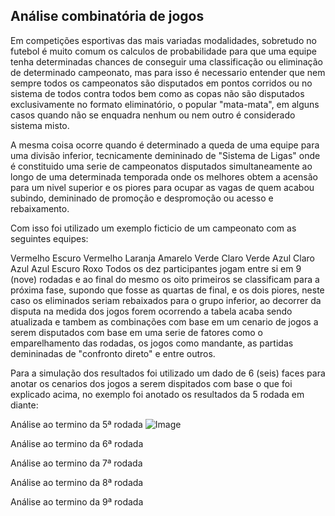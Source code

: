 ## Análise combinatória de jogos

Em competições esportivas das mais variadas modalidades, sobretudo no futebol é muito comum os calculos de probabilidade para que uma equipe tenha determinadas chances de conseguir uma classificação ou eliminação de determinado campeonato, mas para isso é necessario entender que nem sempre todos os campeonatos são disputados em pontos corridos ou no sistema de todos contra todos bem como as copas não são disputados exclusivamente no formato eliminatório, o popular "mata-mata", em alguns casos quando não se enquadra nenhum ou nem outro é considerado sistema misto.

A mesma coisa ocorre quando é determinado a queda de uma equipe para uma divisão inferior, tecnicamente demininado de "Sistema de Ligas" onde é constituido uma serie de campeonatos disputados simultaneamente ao longo de uma determinada temporada onde os melhores obtem a acensão para um nivel superior e os piores para ocupar as vagas de quem acabou subindo, demininado de promoção e despromoção ou acesso e rebaixamento.

Com isso foi utilizado um exemplo ficticio de um campeonato com as seguintes equipes:

Vermelho Escuro
Vermelho
Laranja
Amarelo
Verde Claro
Verde
Azul Claro
Azul
Azul Escuro
Roxo
Todos os dez participantes jogam entre si em 9 (nove) rodadas e ao final do mesmo os oito primeiros se classificam para a próxima fase, supondo que fosse as quartas de final, e os dois piores, neste caso os eliminados seriam rebaixados para o grupo inferior, ao decorrer da disputa na medida dos jogos forem ocorrendo a tabela acaba sendo atualizada e tambem as combinações com base em um cenario de jogos a serem disputados com base em uma serie de fatores como o emparelhamento das rodadas, os jogos como mandante, as partidas demininadas de "confronto direto" e entre outros.

Para a simulação dos resultados foi utilizado um dado de 6 (seis) faces para anotar os cenarios dos jogos a serem dispitados com base o que foi explicado acima, no exemplo foi anotado os resultados da 5 rodada em diante:

Análise ao termino da 5ª rodada
![Image](https://github.com/user-attachments/assets/35994dc1-fc45-46c3-a71f-61ecf781e069)

Análise ao termino da 6ª rodada

Análise ao termino da 7ª rodada

Análise ao termino da 8ª rodada

Análise ao termino da 9ª rodada
